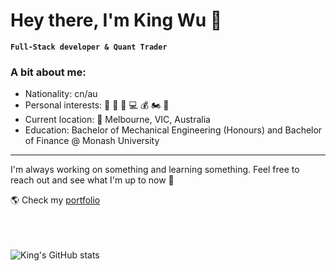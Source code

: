 # Hey there, I'm King Wu 👑

**`Full-Stack developer & Quant Trader`**

### A bit about me:

- Nationality: cn/au
- Personal interests: :basketball: :tennis: :muscle: :computer: :moneybag: :motorcycle: :ramen:
- Current location: 📍 Melbourne, VIC, Australia
- Education: Bachelor of Mechanical Engineering (Honours) and Bachelor of Finance @ Monash University
---

I'm always working on something and learning something. Feel free to reach out and see what I'm up to now 💬

🌎 Check my [portfolio](https://timbaker.me/)

<br />
<br />
<br />

<img src="https://github-readme-stats.vercel.app/api?username=kingwu12&show_icons=true&theme=synthwave" alt="King's GitHub stats"/>



